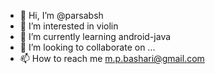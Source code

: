 - 👋 Hi, I’m @parsabsh
- 👀 I’m interested in violin
- 🌱 I’m currently learning android-java
- 💞️ I’m looking to collaborate on ...
- 📫 How to reach me m.p.bashari@gmail.com

<!---
parsabsh/parsabsh is a ✨ special ✨ repository because its `README.md` (this file) appears on your GitHub profile.
You can click the Preview link to take a look at your changes.
--->
